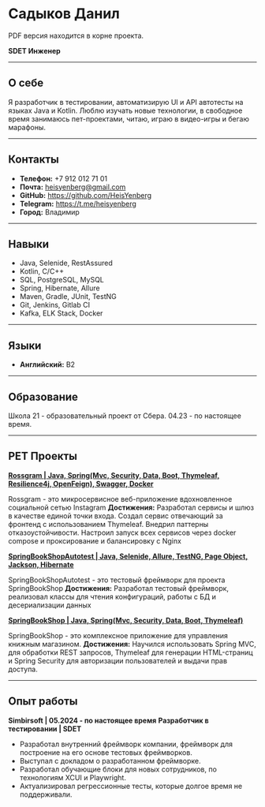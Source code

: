 # Садыков Данил

PDF версия находится в корне проекта.

**SDET Инженер**

----

## О себе

Я разработчик в тестировании, автоматизирую UI и API
автотесты на языках Java и Kotlin. Люблю изучать новые
технологии, в свободное время занимаюсь пет-проектами,
читаю, играю в видео-игры и бегаю марафоны.

----

## Контакты

- **Телефон:** +7 912 012 71 01
- **Почта:** heisyenberg@gmail.com
- **GitHub:** https://github.com/HeisYenberg
- **Telegram:** https://t.me/heisyenberg
- **Город:** Владимир

----

## Навыки 

- Java, Selenide, RestAssured
- Kotlin, C/C++
- SQL, PostgreSQL, MySQL
- Spring, Hibernate, Allure
- Maven, Gradle, JUnit, TestNG
- Git, Jenkins, Gitlab CI
- Kafka, ELK Stack, Docker

----

## Языки

- **Английский:** B2

----

## Образование

Школа 21 - образовательный проект от Сбера.
04.23 - по настоящее время.

----

## PET Проекты

[**Rossgram | Java, Spring(Mvc, Security, Data, Boot,
Thymeleaf, Resilience4j, OpenFeign), Swagger, Docker**](https://github.com/HeisYenberg/Rossgram)

Rossgram - это микросервисное веб-приложение
вдохновленное социальной сетью Instagram
**Достижения:**
Разработал сервисы и шлюз в качестве единой точки входа.
Создал сервис отвечающий за фронтенд с использованием
Thymeleaf. Внедрил паттерны отказоустойчивости. Настроил
запуск всех сервисов через docker compose и проксирование
и балансировку с Nginx

[**SpringBookShopAutotest | Java, Selenide, Allure, TestNG,
Page Object, Jackson, Hibernate**
](https://github.com/HeisYenberg/SpringBookShopAutotests)

SpringBookShopAutotest - это тестовый фреймворк для
проекта SpringBookShop
**Достижения:**
Разработал тестовый фреймворк, реализовал классы для
чтения конфигураций, работы с БД и десериализации данных

[**SpringBookShop | Java, Spring(Mvc, Security, Data, Boot,
Thymeleaf)**](https://github.com/HeisYenberg/SpringBookShop)

SpringBookShop - это комплексное приложение для
управления книжным магазином.
**Достижения:**
Научился использовать Spring MVC, для обработки REST
запросов, Thymeleaf для генерации HTML-страниц и Spring
Security для авторизации пользователей и выдачи прав
доступа.

----

## Опыт работы

**Simbirsoft | 05.2024 - по настоящее время**
**Разработчик в тестировании | SDET**

- Разработал внутренний фреймворк компании, фреймворк
  для построение на его основе тестовых фреймворков.
- Выступал с докладом о разработанном фреймворке.
- Разработал обучающие блоки для новых сотрудников, по
  технологиям XCUI и Playwright.
- Актуализировал регрессионные тесты, которые долгое
  время не поддерживали.